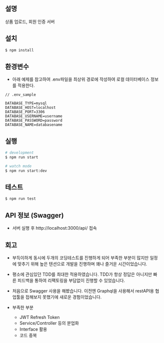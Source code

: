 
## 설명

상품 업로드, 회원 인증 서버

## 설치

```bash
$ npm install
```

## 환경변수
* 아래 예제를 참고하여 .env파일을 최상위 경로에 작성하여 로컬 데이터베이스 정보를 적용한다.

```
// .env_sample

DATABASE_TYPE=mysql
DATABASE_HOST=localhost
DATABASE_PORT=3306
DATABASE_USERNAME=username
DATABASE_PASSWORD=password
DATABASE_NAME=databasename
```

## 실행

```bash
# development
$ npm run start

# watch mode
$ npm run start:dev

```

## 테스트

```bash
$ npm run test
```

## API 정보 (Swagger)
* 서버 실행 후 http://localhost:3000/api/ 접속

## 회고

* 부득이하게 동시에 두개의 코딩테스트를 진행하게 되어 부족한 부분이 많지만 일정에 맞추기 위해 높은 텐션으로 개발을 진행하며 꽤나 즐거운 시간이었습니다. 

* 평소에 관심있던 TDD를 최대한 적용하였습니다. TDD가 항상 정답은 아니지만 빠른 피드백을 통하여 리팩토링을 부담없이 진행할 수 있었습니다.

* 처음으로 Swagger 사용을 해봤습니다. 이전엔 Graphql을 사용해서 restAPI용 협업툴을 접해보지 못했기에 새로운 경험이었습니다.

* 부족한 부분
  * JWT Refresh Token
  * Service/Controller 등의 분업화
  * Interface 활용
  * 코드 중복



